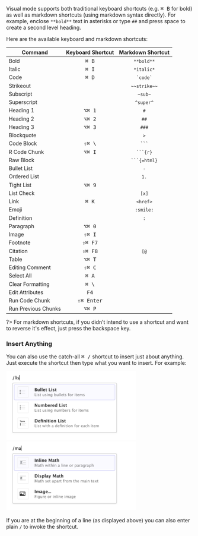 <!-- -*- mode: gfm -*- -->

Visual mode supports both traditional keyboard shortcuts (e.g. <kbd>⌘ B</kbd> for bold) as well as markdown shortcuts (using markdown syntax directly). For example, enclose `**bold**` text in asterisks or type `##` and press space to create a second level heading.

Here are the available keyboard and markdown shortcuts:

| Command             |  Keyboard Shortcut  |   Markdown Shortcut  |
|---------------------|:-------------------:|:--------------------:|
| Bold                |    <kbd>⌘ B</kbd>   |      `**bold**`      |
| Italic              |    <kbd>⌘ I</kbd>   |      `*italic*`      |
| Code                |    <kbd>⌘ D</kbd>   |     `` `code` ``     |
| Strikeout           |                     |     `~~strike~~`     |
| Subscript           |                     |        `~sub~`       |
| Superscript         |                     |       `^super^`      |
| Heading 1           |   <kbd>⌥⌘ 1</kbd>   |          `#`         |
| Heading 2           |   <kbd>⌥⌘ 2</kbd>   |         `##`         |
| Heading 3           |   <kbd>⌥⌘ 3</kbd>   |         `###`        |
| Blockquote          |                     |          `>`         |
| Code Block          |   <kbd>⇧⌘ \\</kbd>  |     ```` ``` ````    |
| R Code Chunk        |   <kbd>⌥⌘ I</kbd>   |   ```` ```{r} ````   |
| Raw Block           |                     | ```` ```{=html} ```` |
| Bullet List         |                     |          `-`         |
| Ordered List        |                     |         `1.`         |
| Tight List          |   <kbd>⌥⌘ 9</kbd>   |                      |
| List Check          |                     |         `[x]`        |
| Link                |    <kbd>⌘ K</kbd>   |       `<href>`       |
| Emoji               |                     |       `:smile:`      |
| Definition          |                     |          `:`         |
| Paragraph           |   <kbd>⌥⌘ 0</kbd>   |                      |
| Image               |   <kbd>⇧⌘ I</kbd>   |                      |
| Footnote            |   <kbd>⇧⌘ F7</kbd>  |                      |
| Citation            |   <kbd>⇧⌘ F8</kbd>  |         `[@`         |
| Table               |   <kbd>⌥⌘ T</kbd>   |                      |
| Editing Comment     |   <kbd>⇧⌘ C</kbd>   |                      |
| Select All          |    <kbd>⌘ A</kbd>   |                      |
| Clear Formatting    |   <kbd>⌘ \\</kbd>   |                      |
| Edit Attributes     |    <kbd>F4</kbd>    |                      |
| Run Code Chunk      | <kbd>⇧⌘ Enter</kbd> |                      |
| Run Previous Chunks |   <kbd>⌥⌘ P</kbd>   |                      |

?\> For markdown shortcuts, if you didn’t intend to use a shortcut and want to reverse it's effect, just press the backspace key.

### Insert Anything

You can also use the catch-all <kbd>⌘ /</kbd> shortcut to insert just about anything. Just execute the shortcut then type what you want to insert. For example:

<img src="images/visual-editing-omni-list.png" style="display: inline-block" width="350"/>

<img src="images/visual-editing-omni-math.png" style="display: inline-block; margin-bottom: 2px;" width="350"/>

If you are at the beginning of a line (as displayed above) you can also enter plain `/` to invoke the shortcut.
